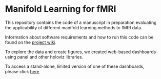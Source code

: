 # Manifold Learning for fMRI

This repository contains the code of a manuscript in preparation evaluating the applicability of different manifold learning methods to fMRI data.

Information about software requirements and how to run this code can be found on the [project wiki](../../wiki).

To explore the data and create figures, we created web-based dashboards using panel and other holoviz libraries. 

To access a stand-alone, limited version of one of these dashboards, please click [here](https://nimh-sfim.github.io/manifold_learning_fmri/Demo_Embedding_Dashboard_standalone.html)
<!---
<iframe src="https://nimh-sfim.github.io/manifold_learning_fmri/Demo_Embedding_Dashboard_standalone.html" frameborder="0" style="width:100%;height:1000px"> </iframe> 
---!>
